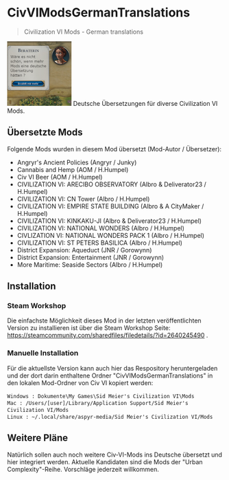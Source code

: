 # CivVIModsGermanTranslations
> Civilization VI Mods - German translations

![Logo](CivVIModsGermanTranslations_logo_small.png)
Deutsche Übersetzungen für diverse Civilization VI Mods.

## Übersetzte Mods

Folgende Mods wurden in diesem Mod übersetzt (Mod-Autor / Übersetzer):

- Angryr's Ancient Policies (Angryr / Junky)
- Cannabis and Hemp (AOM / H.Humpel)
- Civ VI Beer (AOM / H.Humpel)
- CIVILIZATION VI: ARECIBO OBSERVATORY (Albro & Deliverator23 / H.Humpel)
- CIVILIZATION VI: CN Tower (Albro / H.Humpel)
- CIVILIZATION VI: EMPIRE STATE BUILDING (Albro & A CityMaker / H.Humpel)
- CIVILIZATION VI: KINKAKU-JI (Albro & Deliverator23 / H.Humpel)
- CIVILIZATION VI: NATIONAL WONDERS (Albro / H.Humpel)
- CIVLIZATION VI: NATIONAL WONDERS PACK 1 (Albro / H.Humpel)
- CIVILIZATION VI: ST PETERS BASILICA (Albro / H.Humpel)
- District Expansion: Aqueduct (JNR / Gorowynn)
- District Expansion: Entertainment (JNR / Gorowynn)
- More Maritime: Seaside Sectors (Albro / H.Humpel)


## Installation

### Steam Workshop
Die einfachste Möglichkeit dieses Mod in der letzten veröffentlichten Version zu installieren ist über die Steam Workshop Seite: https://steamcommunity.com/sharedfiles/filedetails/?id=2640245490 .

### Manuelle Installation
Für die aktuellste Version kann auch hier das Respository heruntergeladen und der dort darin enthaltene Ordner "CivVIModsGermanTranslations" in den lokalen Mod-Ordner von Civ VI kopiert werden:

```
Windows : Dokumente\My Games\Sid Meier's Civilization VI\Mods
Mac : /Users/[user]/Library/Application Support/Sid Meier's Civilization VI/Mods
Linux : ~/.local/share/aspyr-media/Sid Meier's Civilization VI/Mods
```

## Weitere Pläne
Natürlich sollen auch noch weitere Civ-VI-Mods ins Deutsche übersetzt und hier integriert werden. Aktuelle Kandidaten sind die Mods der "Urban Complexity"-Reihe. Vorschläge jederzeit willkommen.
